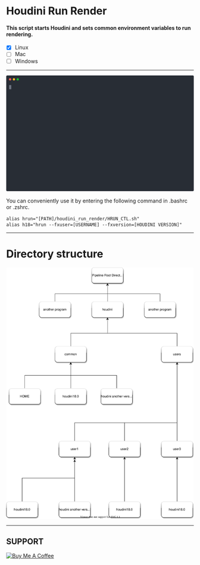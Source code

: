 # Houdini Run Render

#### This script starts Houdini and sets common environment variables to run rendering.

- [x] Linux
- [ ] Mac
- [ ] Windows

---

![Alt text](wirtten_command.svg)

You can conveniently use it by entering the following command in .bashrc or .zshrc.
```shell script
alias hrun="[PATH]/houdini_run_render/HRUN_CTL.sh"
alias h18="hrun --fxuser=[USERNAME] --fxversion=[HOUDINI VERSION]"
```

---

# Directory structure

![Alt text](dir_structure.svg)

---

## SUPPORT

<a href="https://www.buymeacoffee.com/seongcheoljeon" target="_blank"><img src="https://cdn.buymeacoffee.com/buttons/default-orange.png" alt="Buy Me A Coffee" height="41" width="174"></a>

